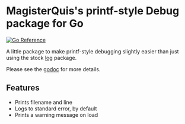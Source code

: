 MagisterQuis's printf-style Debug package for Go
================================================
[![Go Reference](https://pkg.go.dev/badge/github.com/magisterquis/mqd.svg)](https://pkg.go.dev/github.com/magisterquis/mqd)

A little package to make printf-style debugging slightly easier than just using
the stock [log](https://pkg.go.dev/log) package.

Please see the [godoc](https://pkg.go.dev/github.com/magisterquis/mqd) for more
details.

Features
--------
- Prints filename and line
- Logs to standard error, by default
- Prints a warning message on load
